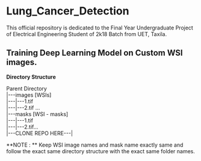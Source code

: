 # Lung_Cancer_Detection
This official repository is dedicated to the Final Year Undergraduate Project of Electrical Engineering Student of 2k18 Batch from UET, Taxila.  
  
## Training Deep Learning Model on Custom WSI images.  
  
**Directory Structure**  
  
Parent Directory  
|---images [WSIs]  
|---|---1.tif  
|---|---2.tif ...  
|---masks [WSI - masks]  
|---|---1.tif  
|---|---2.tif...  
|---CLONE REPO HERE---|  
  
**NOTE : **
Keep WSI image names and mask name exactly same and follow the exact same directory structure with the exact same folder names.
